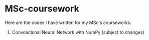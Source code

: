 # MSc-coursework
Here are the codes I have written for my MSc's courseworks.
1. Convolutional Neural Network with NumPy (subject to changes)
